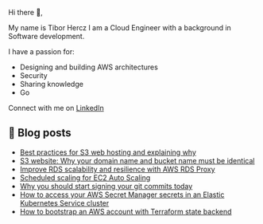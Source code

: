 Hi there 👋,

My name is Tibor Hercz I am a Cloud Engineer with a background in Software development.

I have a passion for:
- Designing and building AWS architectures
- Security
- Sharing knowledge
- Go

Connect with me on [LinkedIn](https://www.linkedin.com/in/tibor-hercz/)

## 📝 Blog posts
- [Best practices for S3 web hosting and explaining why](https://binx.io/blog/2022/02/03/best-practices-for-s3-web-hosting-and-explaining-why/)
- [S3 website: Why your domain name and bucket name must be identical](https://binx.io/blog/2022/01/31/s3-website-hosting-why-your-domain-name-and-bucket-name-must-be-identical/)
- [Improve RDS scalability and resilience with AWS RDS Proxy](https://binx.io/blog/2022/01/21/improve-rds-scalability-and-resilience-with-aws-rds-proxy/)
- [Scheduled scaling for EC2 Auto Scaling](https://binx.io/blog/2021/12/23/scheduled-scaling-for-ec2-auto-scaling/)
- [Why you should start signing your git commits today](https://binx.io/blog/2021/12/06/why-you-should-start-signing-your-git-commits-today/)
- [How to access your AWS Secret Manager secrets in an Elastic Kubernetes Service cluster](https://binx.io/blog/2021/11/03/how-to-access-your-aws-secret-manager-secrets-in-an-elastic-kubernetes-service-cluster/)
- [How to bootstrap an AWS account with Terraform state backend](https://binx.io/blog/2021/10/06/how-to-bootstrap-an-aws-account-with-terraform-state-backend/)

